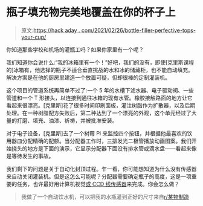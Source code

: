 # 瓶子填充物完美地覆盖在你的杯子上

> 原文:[https://hack aday . com/2021/02/26/bottle-filler-perfective-tops-your-cup/](https://hackaday.com/2021/02/26/bottle-filler-perfectly-tops-your-cup/)

你知道那些学校和机场的灌瓶工吗？如果你家里有一个呢？

我们知道你会说什么:“我的冰箱里有一个！”好吧，我们的没有，即使[克里斯课程的]冰箱有，他选择的瓶子不适合垂直挑战的水和冰的储藏柜，也不能自动填充。解决方案是在他的厨房里建造一个放置可疑，但却很棒的定制灌装机。

这个项目的管道系统再简单不过了:一个 5 年的水槽下滤水器、电子驱动阀、一些管道和一个 T 形接头，以连接到通往冰箱的现有水管。橡胶接触路面的地方让它看起来很漂亮。[克里斯]花了很多时间印刷面板，灌注树脂作为扩散器，以及后期处理。在一种树脂配方失败后，第二种达到了一个漂亮的外观，这个单元经过了大量的打磨、填充、油漆、祈祷，并被批准安装。

对于电子设备，[克里斯]去了一个树莓 Pi 来监控四个按钮，并根据他最喜欢的饮用器皿分配精确的配额。当分配器工作时，三排发光二极管播放动画图案。我们开始挠头的地方是下面的演示，它显示分配器下面没有排水管或滴水盘——看起来像是等待发生的事故。

我们剩下的问题是关于自动化封顶过程。乍一看，你可能想知道为什么没有传感器来自动关闭灌装机。但是这怎么可能呢？分配器需要确定瓶子的高度，这是一项重要的任务，也许最好用计算机视觉[或 CCD 线传感器](https://hackaday.com/2014/01/05/image-sensor-for-filling-wine-bottles/)来完成。你会怎么做？

> 我做了一个自动饮水机，可以把我的水瓶灌到正好的尺寸来自[r/某物制造](http://www.reddit.com/r/somethingimade)